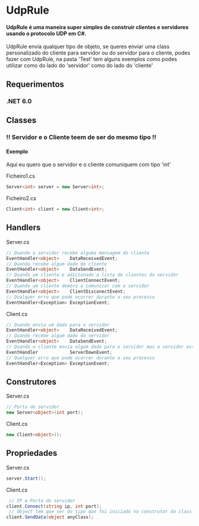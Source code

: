 # UdpRule

#### UdpRule é uma maneira super simples de construir clientes e servidores usando o protocolo UDP em C#.

UdpRule envia qualquer tipo de objeto, se queres enviar uma class personalizado do cliente para servidor ou do servidor para o cliente, podes fazer com UdpRule, na pasta 'Test' tem alguns exemplos como podes utilizar como do lado do 'servidor' como do lado do 'cliente'

## Requerimentos

### .NET 6.0


## Classes
### ‼️ Servidor e o Cliente teem de ser do mesmo tipo ‼️
#### Exemplo

Aqui eu quero que o servidor e o cliente comuniquem com tipo 'int' 

Ficheiro1.cs
``` csharp
Server<int> server = new Server<int>;
```

Ficheiro2.cs
``` csharp
Client<int> client = new Client<int>;
```

## Handlers

Server.cs
``` csharp
// Quando o servidor recebe alguma mensagem do cliente
EventHandler<object>    DataReceivedEvent;
// Quando recebe algum dado do cliente
EventHandler<object>    DataSendEvent;
// Quando um cliente e adicionado a lista de clientes do servidor
EventHandler<object>    ClientConnectEvent;
// Quando um cliente demora a comunicar com o servidor
EventHandler<object>    ClientDisconectEvent;
// Qualquer erro que pode ocorrer durante o seu processo
EventHandler<Exception> ExceptionEvent;           
```

Client.cs
``` csharp
// Quando envia um dado para o servidor
EventHandler<object>    DataReceivedEvent; 
// Quando recebe algum dado do servidor
EventHandler<object>    DataSendEvent;
// Quando o cliente envia algum dado para o servidor mas o servidor esta offline
EventHandler            ServerDownEvent;
// Qualquer erro que pode ocorrer durante o seu processo
EventHandler<Exception> ExceptionEvent;
```

## Construtores

Server.cs
``` csharp
// Porta do servidor
new Server<object>(int port);
```

Client.cs
``` csharp
new Client<object>();
```

## Propriedades

Server.cs
``` csharp
server.Start();
```

Client.cs
``` csharp
 // IP e Porta do servidor
client.Connect(string ip, int port);
 // Object tem que ser do tipo que foi iniciado no construtor da class
client.SendData(object anyClass);
```
